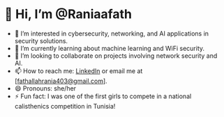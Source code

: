 # 👋 Hi, I’m @Raniaafath

- 👀 I’m interested in cybersecurity, networking, and AI applications in security solutions.
- 🌱 I’m currently learning about machine learning and WiFi security.
- 💞️ I’m looking to collaborate on projects involving network security and AI.
- 📫 How to reach me: [LinkedIn]([your-linkedin-url](https://www.linkedin.com/in/rania-fathallah-1581a4286/)) or email me at [fathallahrania403@gmail.com].
- 😄 Pronouns: she/her
- ⚡ Fun fact: I was one of the first girls to compete in a national calisthenics competition in Tunisia!

